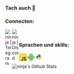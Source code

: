 ### Tach auch 👋

### Connecten:

[<img align="left" alt="ninja | Telegram" width="22px" src="https://cdn.jsdelivr.net/npm/simple-icons@v3/icons/telegram.svg" />][telegram]
[<img align="left" alt="ninja | Discord" width="22px" src="https://discord.com/assets/41484d92c876f76b20c7f746221e8151.svg" />][discord]

<br />

### Sprachen und skills:


<img align="left" alt="javascript" width="26px" src="https://raw.githubusercontent.com/github/explore/80688e429a7d4ef2fca1e82350fe8e3517d3494d/topics/javascript/javascript.png" />
<img align="left" alt="android" width="26px" src="https://raw.githubusercontent.com/github/explore/80688e429a7d4ef2fca1e82350fe8e3517d3494d/topics/android/android.png" />
<img align="left" alt="python" width="26px" src="https://raw.githubusercontent.com/github/explore/80688e429a7d4ef2fca1e82350fe8e3517d3494d/topics/python/python.png" />
<br />
<br />

<img align="left" alt="ninja's Github Stats" src="https://github-readme-stats.codestackr.vercel.app/api?username=ninjasan420&theme=synthwave&show_icons=true&hide_border=true&include_all_commits=true" />

[telegram]: https://t.me/ninjazan
[discord]: https://discord.com/invite/rErSSHT



<!--
**ninjasan420/ninjasan420** is a ✨ _special_ ✨ repository because its `README.md` (this file) appears on your GitHub profile.

Here are some ideas to get you started:

- 🔭 I’m currently working on ...
- 🌱 I’m currently learning ...
- 👯 I’m looking to collaborate on ...
- 🤔 I’m looking for help with ...
- 💬 Ask me about ...
- 📫 How to reach me: ...
- 😄 Pronouns: ...

-->
